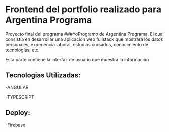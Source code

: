 # Frontend del portfolio realizado para Argentina Programa

Proyecto final del programa ###YoProgramo de Argentina Programa. El cual consistía en desarrollar una aplicacion web fullstack que mostrara los datos personales, experiencia laboral, estudios cursados, conocimiento de tecnologías, etc.

Esta parte contiene la interfaz de usuario que muestra la información

## Tecnologias Utilizadas:

-ANGULAR

-TYPESCRIPT

## Deploy:

-Firebase
